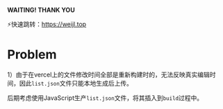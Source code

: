 **WAITING! THANK YOU**

:zap:快速跳转：https://weijl.top



# Problem

1）由于在vercel上的文件修改时间全部是重新构建时的，无法反映真实编辑时间，因此`list.json`文件只能本地生成后上传。

后期考虑使用JavaScript生产`list.json`文件，将其插入到`build`过程中。